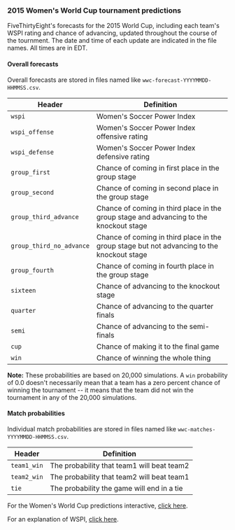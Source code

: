 ### 2015 Women's World Cup tournament predictions

FiveThirtyEight's forecasts for the 2015 World Cup, including each team's WSPI rating and chance of advancing, updated throughout the course of the tournment. The date and time of each update are indicated in the file names. All times are in EDT.

#### Overall forecasts

Overall forecasts are stored in files named like `wwc-forecast-YYYYMMDD-HHMMSS.csv`.

Header | Definition
---|---------
`wspi` | Women's Soccer Power Index
`wspi_offense` | Women's Soccer Power Index offensive rating
`wspi_defense` | Women's Soccer Power Index defensive rating
`group_first` | Chance of coming in first place in the group stage
`group_second` | Chance of coming in second place in the group stage
`group_third_advance` | Chance of coming in third place in the group stage and advancing to the knockout stage
`group_third_no_advance` | Chance of coming in third place in the group stage but not advancing to the knockout stage
`group_fourth` | Chance of coming in fourth place in the group stage
`sixteen` | Chance of advancing to the knockout stage
`quarter` | Chance of advancing to the quarter finals
`semi` | Chance of advancing to the semi-finals
`cup` | Chance of making it to the final game
`win` | Chance of winning the whole thing

__Note:__ These probabilities are based on 20,000 simulations. A `win` probability of 0.0 doesn't necessarily mean that a team has a zero percent chance of winning the tournament -- it means that the team did not win the tournament in any of the 20,000 simulations.

#### Match probabilities

Individual match probabilities are stored in files named like `wwc-matches-YYYYMMDD-HHMMSS.csv`.

Header | Definition
---|---------
`team1_win` | The probability that team1 will beat team2
`team2_win` | The probability that team2 will beat team1
`tie` | The probability the game will end in a tie

For the Women's World Cup predictions interactive, [click here](http://projects.fivethirtyeight.com/womens-world-cup/).

For an explanation of WSPI, [click here](http://fivethirtyeight.com/features/how-our-womens-world-cup-model-works/).